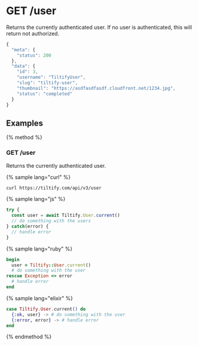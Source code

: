 # GET /user

Returns the currently authenticated user.
If no user is authenticated, this will return not authorized.

```js
{
  "meta": {
    "status": 200
  },
  "data": {
    "id": 3,
    "username": "TiltifyUser",
    "slug": "tiltify-user",
    "thumbnail": "https://asdfasdfasdf.cloudfront.net/1234.jpg",
    "status": "completed"
  }
}
```

## Examples

{% method %}
### GET /user
Returns the currently authenticated user.

{% sample lang="curl" %}
```bash
curl https://tiltify.com/api/v3/user
```

{% sample lang="js" %}
```js
try {
  const user = await Tiltify.User.current()
  // do something with the users
} catch(error) {
  // handle error
}
```

{% sample lang="ruby" %}
```ruby
begin
  user = Tiltify::User.current()
  # do something with the user
rescue Exception => error
  # handle error
end
```

{% sample lang="elixir" %}
```elixir
case Tiltify.User.current() do
  {:ok, user} -> # do something with the user
  {:error, error} -> # handle error
end
```

{% endmethod %}
